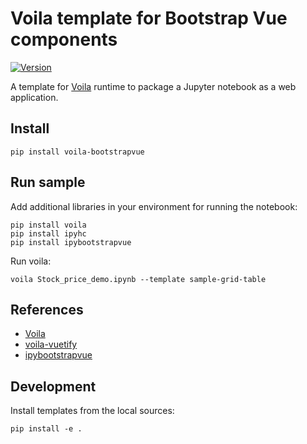 # Voila template for Bootstrap Vue components

[![Version](https://img.shields.io/pypi/v/voila-bootstrapvue.svg)](https://pypi.org/project/voila-bootstrapvue/)

A template for [Voila](https://github.com/QuantStack/voila) runtime to package a Jupyter notebook as a web application.


## Install

```
pip install voila-bootstrapvue
```


## Run sample

Add additional libraries in your environment for running the notebook:
```
pip install voila
pip install ipyhc
pip install ipybootstrapvue
```

Run voila:
```
voila Stock_price_demo.ipynb --template sample-grid-table
```

## References

* [Voila](https://github.com/QuantStack/voila)
* [voila-vuetify](https://github.com/mariobuikhuizen/voila-vuetify) 
* [ipybootstrapvue](https://github.com/gfournier/ipybootstrapvue) 


## Development

Install templates from the local sources:
```
pip install -e .
```
